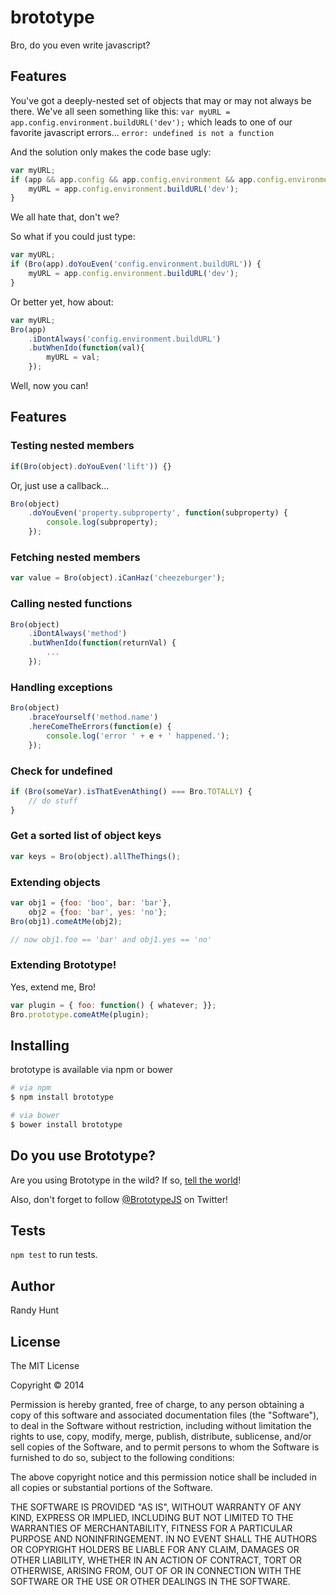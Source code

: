 brototype
=========

Bro, do you even write javascript?

## Features

You've got a deeply-nested set of objects that may or may not always be there.
We've all seen something like this:
`var myURL = app.config.environment.buildURL('dev');`
which leads to one of our favorite javascript errors...
`error: undefined is not a function`

And the solution only makes the code base ugly:
```js
var myURL;
if (app && app.config && app.config.environment && app.config.environment.buildURL) {
    myURL = app.config.environment.buildURL('dev');
}
```

We all hate that, don't we?

So what if you could just type:
```js
var myURL;
if (Bro(app).doYouEven('config.environment.buildURL')) {
    myURL = app.config.environment.buildURL('dev');
}
```

Or better yet, how about:
```js
var myURL;
Bro(app)
    .iDontAlways('config.environment.buildURL')
    .butWhenIdo(function(val){
        myURL = val;
    });
```

Well, now you can!

## Features

### Testing nested members
```js
if(Bro(object).doYouEven('lift')) {}
```

Or, just use a callback...
```js
Bro(object)
    .doYouEven('property.subproperty', function(subproperty) {
        console.log(subproperty);
    });
```

### Fetching nested members
```js
var value = Bro(object).iCanHaz('cheezeburger');
```

### Calling nested functions
```js
Bro(object)
    .iDontAlways('method')
    .butWhenIdo(function(returnVal) {
        ...
    });
```

### Handling exceptions
```js
Bro(object)
    .braceYourself('method.name')
    .hereComeTheErrors(function(e) {
        console.log('error ' + e + ' happened.');
    });
```

### Check for undefined
```js
if (Bro(someVar).isThatEvenAthing() === Bro.TOTALLY) {
    // do stuff
}
```

### Get a sorted list of object keys
```js
var keys = Bro(object).allTheThings();
```

### Extending objects
```js
var obj1 = {foo: 'boo', bar: 'bar'},
    obj2 = {foo: 'bar', yes: 'no'};
Bro(obj1).comeAtMe(obj2);

// now obj1.foo == 'bar' and obj1.yes == 'no'
```

### Extending Brototype!
Yes, extend me, Bro!

```js
var plugin = { foo: function() { whatever; }};
Bro.prototype.comeAtMe(plugin);
```


## Installing
brototype is available via npm or bower
```bash
# via npm
$ npm install brototype

# via bower
$ bower install brototype
```

## Do you use Brototype?
Are you using Brototype in the wild?
If so, [tell the world](https://github.com/letsgetrandy/brototype/issues/10)!

Also, don't forget to follow [@BrototypeJS](https://twitter.com/Brototypejs) on Twitter!

## Tests

`npm test` to run tests.

## Author

Randy Hunt

## License

The MIT License

Copyright © 2014

Permission is hereby granted, free of charge, to any person obtaining a copy of this software and associated documentation files (the "Software"), to deal in the Software without restriction, including without limitation the rights to use, copy, modify, merge, publish, distribute, sublicense, and/or sell copies of the Software, and to permit persons to whom the Software is furnished to do so, subject to the following conditions:

The above copyright notice and this permission notice shall be included in all copies or substantial portions of the Software.

THE SOFTWARE IS PROVIDED "AS IS", WITHOUT WARRANTY OF ANY KIND, EXPRESS OR IMPLIED, INCLUDING BUT NOT LIMITED TO THE WARRANTIES OF MERCHANTABILITY, FITNESS FOR A PARTICULAR PURPOSE AND NONINFRINGEMENT. IN NO EVENT SHALL THE AUTHORS OR COPYRIGHT HOLDERS BE LIABLE FOR ANY CLAIM, DAMAGES OR OTHER LIABILITY, WHETHER IN AN ACTION OF CONTRACT, TORT OR OTHERWISE, ARISING FROM, OUT OF OR IN CONNECTION WITH THE SOFTWARE OR THE USE OR OTHER DEALINGS IN THE SOFTWARE.
